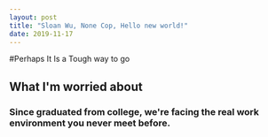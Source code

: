 ```yaml
---
layout: post
title: "Sloan Wu, None Cop, Hello new world!"
date: 2019-11-17
---
```


#Perhaps It Is a Tough way to go
## What I'm worried about
### Since graduated from college, we're facing the real work environment you never meet before.